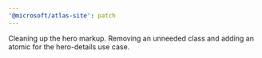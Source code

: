 ```yaml
---
'@microsoft/atlas-site': patch
---
```


Cleaning up the hero markup. Removing an unneeded class and adding an atomic for the hero-details use case.
